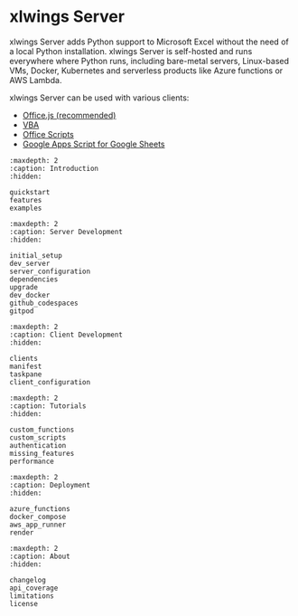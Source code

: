 # xlwings Server

xlwings Server adds Python support to Microsoft Excel without the need of a local Python installation. xlwings Server is self-hosted and runs everywhere where Python runs, including bare-metal servers, Linux-based VMs, Docker, Kubernetes and serverless products like Azure functions or AWS Lambda.

xlwings Server can be used with various clients:

- [Office.js (recommended)](clients.md#officejs-add-in-recommended)
- [VBA](clients.md#vba)
- [Office Scripts](clients.md#office-scripts)
- [Google Apps Script for Google Sheets](clients.md#google-sheets)




```{toctree}
:maxdepth: 2
:caption: Introduction
:hidden:

quickstart
features
examples
```

```{toctree}
:maxdepth: 2
:caption: Server Development
:hidden:

initial_setup
dev_server
server_configuration
dependencies
upgrade
dev_docker
github_codespaces
gitpod
```

```{toctree}
:maxdepth: 2
:caption: Client Development
:hidden:

clients
manifest
taskpane
client_configuration
```

```{toctree}
:maxdepth: 2
:caption: Tutorials
:hidden:

custom_functions
custom_scripts
authentication
missing_features
performance
```

```{toctree}
:maxdepth: 2
:caption: Deployment
:hidden:

azure_functions
docker_compose
aws_app_runner
render
```


```{toctree}
:maxdepth: 2
:caption: About
:hidden:

changelog
api_coverage
limitations
license
